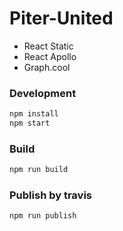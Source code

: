 # Piter-United

- React Static
- React Apollo
- Graph.cool

### Development
```sh
npm install
npm start
```

### Build
```sh
npm run build
```

### Publish by travis
```sh
npm run publish
```
